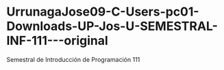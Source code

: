 # UrrunagaJose09-C-Users-pc01-Downloads-UP-Jos-U-SEMESTRAL-INF-111---original
Semestral de Introducción de Programación 111
